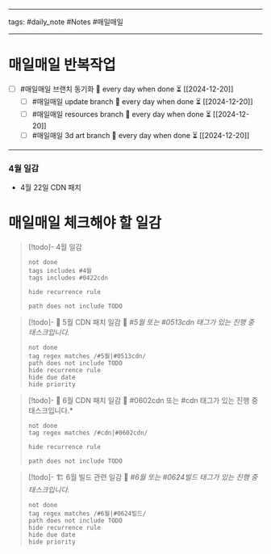 
--------

tags: #daily_note  #Notes #매일매일

---  
# 매일매일 반복작업 
- [ ] #매일매일 브랜치 동기화 🔁 every day when done ⏳ [[2024-12-20]] 
	- [ ] #매일매일 update branch  🔁 every day when done ⏳ [[2024-12-20]]
	- [ ] #매일매일 resources branch  🔁 every day when done ⏳ [[2024-12-20]]
	- [ ] #매일매일 3d art branch  🔁 every day when done ⏳ [[2024-12-20]]

--------

### 4월 일감
 - 4월 22일 CDN 패치



# 매일매일 체크해야 할 일감

> [!todo]-  4월 일감
> ```tasks
> not done
> tags includes #4월 
> tags includes #0422cdn     
>
> hide recurrence rule
> 
> path does not include TODO
> ```


> [!todo]- 🧵 5월 CDN 패치 일감
> 📌 *#5월 또는 #0513cdn 태그가 있는 진행 중 태스크입니다.*
>
> ```tasks
> not done
> tag regex matches /#5월|#0513cdn/
> path does not include TODO
> hide recurrence rule
> hide due date
> hide priority
> ```


> [!todo]- 🧵 6월 CDN 패치 일감
> 📌 #0602cdn 또는 #cdn 태그가 있는 진행 중 태스크입니다.*
>
> ```tasks
> not done
> tag regex matches /#cdn|#0602cdn/
>
> hide recurrence rule
> 
> path does not include TODO
> ```


> [!todo]- 🏗️ 6월 빌드 관련 일감
> 📌 *#6월 또는 #0624빌드 태그가 있는 진행 중 태스크입니다.*
>
> ```tasks
> not done
> tag regex matches /#6월|#0624빌드/
> path does not include TODO
> hide recurrence rule
> hide due date
> hide priority
> ```

